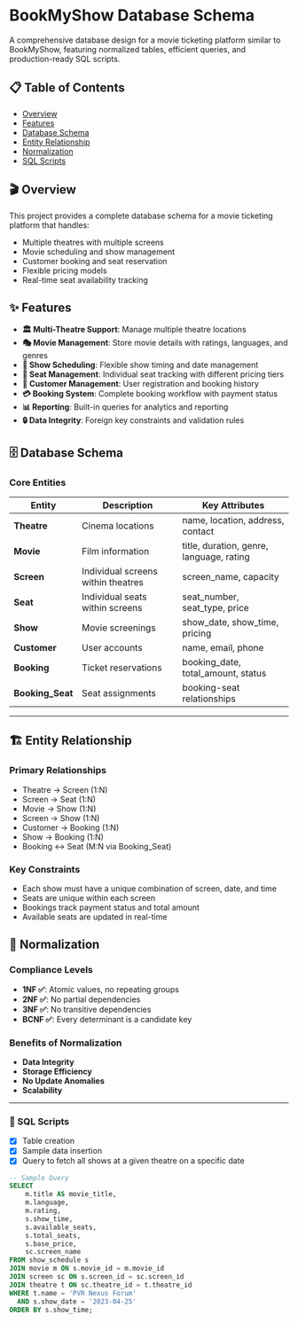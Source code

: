 # BookMyShow Database Schema

A comprehensive database design for a movie ticketing platform similar to BookMyShow, featuring normalized tables, efficient queries, and production-ready SQL scripts.

## 📋 Table of Contents

- [Overview](#overview)
- [Features](#features)
- [Database Schema](#database-schema)
- [Entity Relationship](#entity-relationship)
- [Normalization](#normalization)
- [SQL Scripts](#sql-scripts)

## 🎬 Overview

This project provides a complete database schema for a movie ticketing platform that handles:
- Multiple theatres with multiple screens
- Movie scheduling and show management
- Customer booking and seat reservation
- Flexible pricing models
- Real-time seat availability tracking

## ✨ Features

- **🏛️ Multi-Theatre Support**: Manage multiple theatre locations  
- **🎭 Movie Management**: Store movie details with ratings, languages, and genres  
- **🎫 Show Scheduling**: Flexible show timing and date management  
- **💺 Seat Management**: Individual seat tracking with different pricing tiers  
- **👥 Customer Management**: User registration and booking history  
- **💳 Booking System**: Complete booking workflow with payment status  
- **📊 Reporting**: Built-in queries for analytics and reporting  
- **🔒 Data Integrity**: Foreign key constraints and validation rules  

## 🗄️ Database Schema

### Core Entities

| Entity          | Description                     | Key Attributes                                 |
|-----------------|---------------------------------|------------------------------------------------|
| **Theatre**     | Cinema locations                | name, location, address, contact               |
| **Movie**       | Film information                | title, duration, genre, language, rating       |
| **Screen**      | Individual screens within theatres | screen_name, capacity                      |
| **Seat**        | Individual seats within screens | seat_number, seat_type, price                  |
| **Show**        | Movie screenings                | show_date, show_time, pricing                  |
| **Customer**    | User accounts                   | name, email, phone                             |
| **Booking**     | Ticket reservations             | booking_date, total_amount, status             |
| **Booking_Seat**| Seat assignments                | booking-seat relationships                     |

---

## 🏗️ Entity Relationship

### Primary Relationships
- Theatre → Screen (1:N)  
- Screen → Seat (1:N)  
- Movie → Show (1:N)  
- Screen → Show (1:N)  
- Customer → Booking (1:N)  
- Show → Booking (1:N)  
- Booking ↔ Seat (M:N via Booking_Seat)  

### Key Constraints
- Each show must have a unique combination of screen, date, and time  
- Seats are unique within each screen  
- Bookings track payment status and total amount  
- Available seats are updated in real-time  

## 📐 Normalization

### Compliance Levels
- **1NF ✅**: Atomic values, no repeating groups  
- **2NF ✅**: No partial dependencies  
- **3NF ✅**: No transitive dependencies  
- **BCNF ✅**: Every determinant is a candidate key  

### Benefits of Normalization
- **Data Integrity**  
- **Storage Efficiency**  
- **No Update Anomalies**  
- **Scalability**

---

### 🔹 SQL Scripts

- [x] Table creation
- [x] Sample data insertion
- [x] Query to fetch all shows at a given theatre on a specific date

```sql
-- Sample Query
SELECT 
    m.title AS movie_title,
    m.language,
    m.rating,
    s.show_time,
    s.available_seats,
    s.total_seats,
    s.base_price,
    sc.screen_name
FROM show_schedule s
JOIN movie m ON s.movie_id = m.movie_id
JOIN screen sc ON s.screen_id = sc.screen_id
JOIN theatre t ON sc.theatre_id = t.theatre_id
WHERE t.name = 'PVR Nexus Forum' 
  AND s.show_date = '2023-04-25'
ORDER BY s.show_time;
